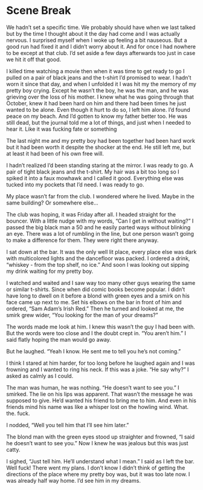 # Scene Break

We hadn’t set a specific time. We probably should have when we last talked but by the time I thought about it the day had come and I was actually nervous. I surprised myself when I woke up feeling a bit nauseous. But a good run had fixed it and I didn’t worry about it. And for once I had nowhere to be except at that club. I’d set aside a few days afterwards too just in case we hit it off that good.

I killed time watching a movie then when it was time to get ready to go I pulled on a pair of black jeans and the t-shirt I’d promised to wear. I hadn’t worn it since that day, and when I unfolded it I was hit my the memory of my pretty boy crying. Except he wasn’t the boy, he was the man, and he was grieving over the loss of his mother. I knew what he was going through that October, knew it had been hard on him and there had been times he just wanted to be alone. Even though it hurt to do so, I left him alone. I’d found peace on my beach. And I’d gotten to know my father better too. He was still dead, but the journal told me a lot of things, and just when I needed to hear it. Like it was fucking fate or something

The last night me and my pretty boy had been together had been hard work but it had been worth it despite the shocker at the end. He still left me, but at least it had been of his own free will.

I hadn’t realized I’d been standing staring at the mirror. I was ready to go. A pair of tight black jeans and the t-shirt. My hair was a bit too long so I spiked it into a faux mowhawk and I called it good. Everything else was tucked into my pockets that I’d need. I was ready to go.

My place wasn’t far from the club. I wondered where he lived. Maybe in the same building? Or somewhere else…

The club was hoping, it was Friday after all. I headed straight for the bouncer. With a little nudge with my words, “Can I get in without waiting?” I passed the big black man a 50 and he easily parted ways without blinking an eye. There was a lot of rumbling in the line, but one person wasn’t going to make a difference for them. They were right there anyway.

I sat down at the bar. It was the only well lit place, every place else was dark with multicolored lights and the dancefloor was packed. I ordered a drink, “whiskey - from the top shelf, no ice.” And soon I was looking out sipping my drink waiting for my pretty boy.

I watched and waited and I saw way too many other guys wearing the same or similar t-shirts. Since when did comic books become popular. I didn’t have long to dwell on it before a blond with green eyes and a smirk on his face came up next to me. Set his elbows on the bar in front of him and ordered, “Sam Adam’s Irish Red.” Then he turned and looked at me, the smirk grew wider, “You looking for the man of your dreams?”

The words made me look at him. I knew this wasn’t the guy I had been with. But the words were too close and I the doubt crept in. “You aren’t him.” I said flatly hoping the man would go away.

But he laughed. “Yeah I know. He sent me to tell you he’s not coming.”

I think I stared at him harder, for too long before he laughed again and I was frowning and I wanted to ring his neck. If this was a joke. “He say why?” I asked as calmly as I could.

The man was human, he was nothing. “He doesn’t want to see you.” I smirked. The lie on his lips was apparent. That wasn’t the message he was supposed to give. He’d wanted his friend to bring me to him. And even in his friends mind his name was like a whisper lost on the howling wind. What. the. fuck.

I nodded, “Well you tell him that I’ll see him later.”

The blond man with the green eyes stood up straighter and frowned, “I said he doesn’t want to see you.” Now I knew he was jealous but this was just catty.

I sighed, “Just tell him. He’ll understand what I mean.” I said as I left the bar. Well fuck! There went my plans. I don’t know I didn’t think of getting the directions of the place where my pretty boy was, but it was too late now. I was already half way home. I’d see him in my dreams.

